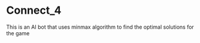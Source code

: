 # Connect_4
This is an AI bot that uses minmax algorithm to find the optimal solutions for the game
